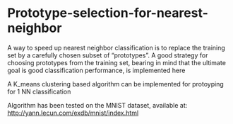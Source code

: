 # Prototype-selection-for-nearest-neighbor
A way to speed up nearest neighbor classification is to replace the training set by a carefully chosen subset of “prototypes”. A good strategy for choosing prototypes from the training set, bearing in mind that the ultimate goal is good classification performance, is implemented here


A K_means clustering based algorithm can be implemented for protoyping for 1 NN classification

Algorithm has been tested on the MNIST dataset, available at:
http://yann.lecun.com/exdb/mnist/index.html
